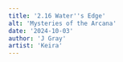 ```yaml
---
title: '2.16 Water''s Edge'
alt: 'Mysteries of the Arcana'
date: '2024-10-03'
author: 'J Gray'
artist: 'Keira'
---
```

